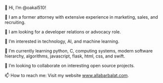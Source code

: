 👋 Hi, I’m @oakal510!

📰 I am a former attorney with extensive experience in marketing, sales, and recruiting.

💼 I am looking for a developer relations or advocacy role. 

👀 I’m interested in technology, AI, and machine learning.

🌱 I’m currently learning python, C, computing systems, modern software hierarchy, algorithms, javascript, flask, html, css, and swift.

💞️ I’m looking to collaborate on interesting open source projects.

📫 How to reach me: Visit my website www.allabarbalat.com.
